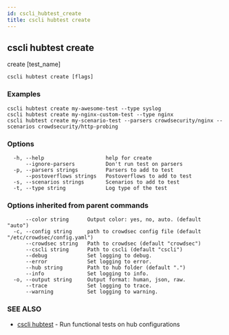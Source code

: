 ```yaml
---
id: cscli_hubtest_create
title: cscli hubtest create
---
```

## cscli hubtest create

create [test_name]

```
cscli hubtest create [flags]
```

### Examples

```
cscli hubtest create my-awesome-test --type syslog
cscli hubtest create my-nginx-custom-test --type nginx
cscli hubtest create my-scenario-test --parsers crowdsecurity/nginx --scenarios crowdsecurity/http-probing
```

### Options

```
  -h, --help                    help for create
      --ignore-parsers          Don't run test on parsers
  -p, --parsers strings         Parsers to add to test
      --postoverflows strings   Postoverflows to add to test
  -s, --scenarios strings       Scenarios to add to test
  -t, --type string             Log type of the test
```

### Options inherited from parent commands

```
      --color string      Output color: yes, no, auto. (default "auto")
  -c, --config string     path to crowdsec config file (default "/etc/crowdsec/config.yaml")
      --crowdsec string   Path to crowdsec (default "crowdsec")
      --cscli string      Path to cscli (default "cscli")
      --debug             Set logging to debug.
      --error             Set logging to error.
      --hub string        Path to hub folder (default ".")
      --info              Set logging to info.
  -o, --output string     Output format: human, json, raw.
      --trace             Set logging to trace.
      --warning           Set logging to warning.
```

### SEE ALSO

* [cscli hubtest](/cscli/cscli_hubtest.md)	 - Run functional tests on hub configurations

